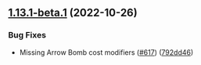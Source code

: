 ## [1.13.1-beta.1](https://github.com/Wynntils/Wynntils/compare/v1.13.1-beta.0...v1.13.1-beta.1) (2022-10-26)


### Bug Fixes

* Missing Arrow Bomb cost modifiers ([#617](https://github.com/Wynntils/Wynntils/issues/617)) ([792dd46](https://github.com/Wynntils/Wynntils/commit/792dd465643e540fa0e51556cb03ae5dfdaeb72b))

